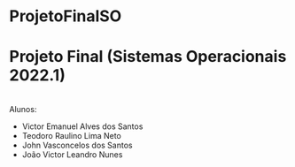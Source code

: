 # ProjetoFinalSO

<h1>Projeto Final (Sistemas Operacionais 2022.1)</h1>
<br>
Alunos:
<br>
<ul>
  <li>
    Victor Emanuel Alves dos Santos 
  </li>
  <li>
    Teodoro Raulino Lima Neto 
  </li>
  <li>
    John Vasconcelos dos Santos 
  </li>
  <li>
    João Victor Leandro Nunes 
  </li>
</ul>
